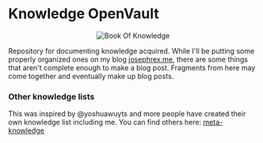 Knowledge OpenVault
====================

<div align="center">

![Book Of Knowledge](http://michellephan.com/content/uploads/2015/01/KnowledgeHeader.png)

</div>

Repository for documenting knowledge acquired. While I'll be putting some properly organized ones
on my blog [josephrex.me](https://josephrex.me), there are some things that aren't
complete enough to make a blog post. Fragments from here may come together and eventually
make up blog posts.

### Other knowledge lists
This was inspired by @yoshuawuyts and more people have created their own knowledge list including me.
You can find others here: [meta-knowledge](https://github.com/RichardLitt/meta-knowledge)


